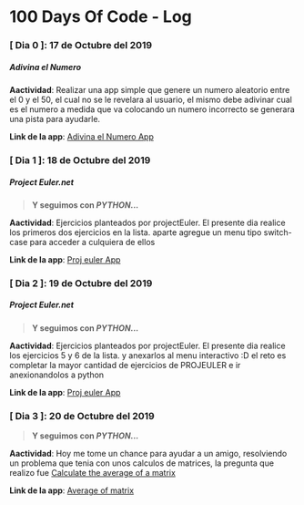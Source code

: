 # 100 Days Of Code - Log

### [ Dia 0 ]: 17 de Octubre del 2019 
##### Adivina el Numero

**Aactividad**: Realizar una app simple que genere un numero aleatorio entre el 0 y el 50, el cual no se le revelara al usuario, el mismo debe adivinar cual es el numero a medida que va colocando un numero incorrecto se generara una pista para ayudarle.

**Link de la app**: [Adivina el Numero App](Python/adivinaElNumero.py)

    
### [ Dia 1 ]: 18 de Octubre del 2019 
##### Project Euler.net

> **Y seguimos con _PYTHON..._**

**Aactividad**: Ejercicios planteados por projectEuler. El presente dia realice los primeros dos ejercicios en la lista. aparte agregue un menu tipo switch-case para acceder a culquiera de ellos

**Link de la app**: [Proj euler App](Python/projeuler.py)

### [ Dia 2 ]: 19 de Octubre del 2019 
##### Project Euler.net

> **Y seguimos con _PYTHON..._**

**Aactividad**: Ejercicios planteados por projectEuler. El presente dia realice los ejercicios 5 y 6 de la lista. y anexarlos al menu interactivo :D el reto es completar la mayor cantidad de ejercicios de PROJEULER e ir anexionandolos a python

**Link de la app**: [Proj euler App](Python/projeuler.py)

### [ Dia 3 ]: 20 de Octubre del 2019 


> **Y seguimos con _PYTHON..._**

**Aactividad**: Hoy me tome un chance para ayudar a un amigo, resolviendo un problema que tenia con unos calculos de matrices, la pregunta que realizo fue [Calculate the average of a matrix](https://stackoverflow.com/questions/58476370/calculate-the-average-of-the-index-of-a-matrix-obtained-from-its-closest-ones)

**Link de la app**: [Average of matrix](Python/simonaverage.py)

    